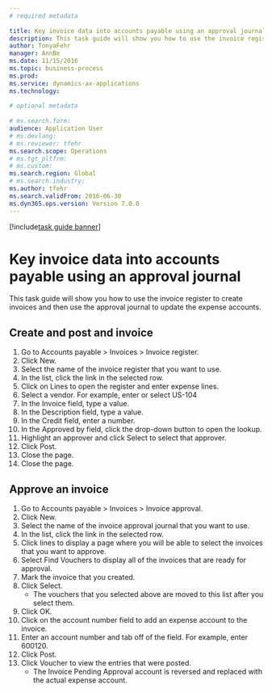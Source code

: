 ```yaml
--- 
# required metadata 
 
title: Key invoice data into accounts payable using an approval journal
description: This task guide will show you how to use the invoice register to create invoices and then use the approval journal to update the expense accounts. 
author: TonyaFehr 
manager: AnnBe 
ms.date: 11/15/2016
ms.topic: business-process 
ms.prod:  
ms.service: dynamics-ax-applications 
ms.technology:  
 
# optional metadata 
 
# ms.search.form:   
audience: Application User 
# ms.devlang:  
# ms.reviewer: tfehr 
ms.search.scope: Operations 
# ms.tgt_pltfrm:  
# ms.custom:  
ms.search.region: Global
# ms.search.industry: 
ms.author: tfehr 
ms.search.validFrom: 2016-06-30 
ms.dyn365.ops.version: Version 7.0.0 
---
```


[!include[task guide banner](.../includes/task-guide-banner.md)]

# Key invoice data into accounts payable using an approval journal

This task guide will show you how to use the invoice register to create invoices and then use the approval journal to update the expense accounts.


## Create and post and invoice
1. Go to Accounts payable > Invoices > Invoice register.
2. Click New.
3. Select the name of the invoice register that you want to use.
4. In the list, click the link in the selected row.
5. Click on Lines to open the register and enter expense lines.
6. Select a vendor. For example, enter or select US-104
7. In the Invoice field, type a value.
8. In the Description field, type a value.
9. In the Credit field, enter a number.
10. In the Approved by field, click the drop-down button to open the lookup.
11. Highlight an approver and click Select to select that approver.
12. Click Post.
13. Close the page.
14. Close the page.

## Approve an invoice
1. Go to Accounts payable > Invoices > Invoice approval.
2. Click New.
3. Select the name of the invoice approval journal that you want to use.
4. In the list, click the link in the selected row.
5. Click lines to display a page where you will be able to select the invoices that you want to approve.
6. Select Find Vouchers to display all of the invoices that are ready for approval.
7. Mark the invoice that you created.
8. Click Select.
    * The vouchers that you selected above are moved to this list after you select them.  
9. Click OK.
10. Click on the account number field to add an expense account to the invoice.
11. Enter an account number and tab off of the field. For example, enter 600120.
12. Click Post.
13. Click Voucher to view the entries that were posted.
    * The Invoice Pending Approval account is reversed and replaced with the actual expense account.  

